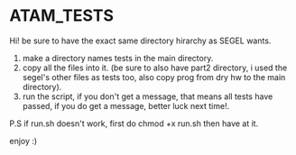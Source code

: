 # ATAM_TESTS
Hi!
be sure to have the exact same directory hirarchy as SEGEL wants.
1)	make a directory names tests in the main directory.
2) 	copy all the files into it. (be sure to also have part2 directory, i used the segel's 		other files as tests too, also copy prog from dry hw to the main directory).
3) 	run the script, if you don't get a message, that means all tests have passed, if you do get a message, better luck next time!.

P.S if run.sh doesn't work, first do chmod +x run.sh then have at it.

enjoy :)
